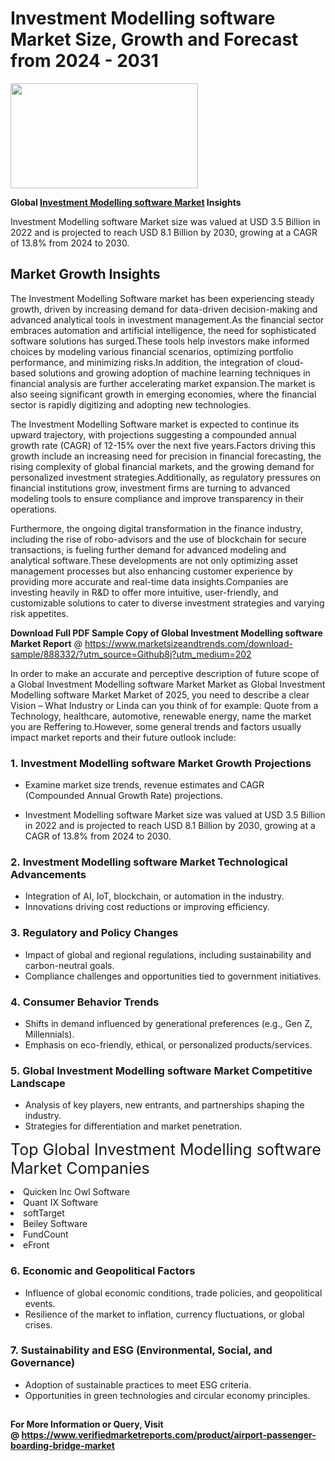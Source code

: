 <H1>Investment Modelling software Market Size, Growth and Forecast from 2024 - 2031</H1><img class="aligncenter size-medium wp-image-584254" src="https://thirdeyenews.in/wp-content/uploads/2024/09/Global-Market-Research-300x168.jpeg" alt="" width="300" height="168" /><p><strong>Global&nbsp;<a href="https://www.marketsizeandtrends.com/download-sample/888332/?utm_source=Github8j?utm_medium=202">Investment Modelling software Market</a> Insights</strong></p><p>Investment Modelling software Market size was valued at USD 3.5 Billion in 2022 and is projected to reach USD 8.1 Billion by 2030, growing at a CAGR of 13.8% from 2024 to 2030.</p><p><h2>Market Growth Insights</h2> <p>The Investment Modelling Software market has been experiencing steady growth, driven by increasing demand for data-driven decision-making and advanced analytical tools in investment management.As the financial sector embraces automation and artificial intelligence, the need for sophisticated software solutions has surged.These tools help investors make informed choices by modeling various financial scenarios, optimizing portfolio performance, and minimizing risks.In addition, the integration of cloud-based solutions and growing adoption of machine learning techniques in financial analysis are further accelerating market expansion.The market is also seeing significant growth in emerging economies, where the financial sector is rapidly digitizing and adopting new technologies.</p> <p>The Investment Modelling Software market is expected to continue its upward trajectory, with projections suggesting a compounded annual growth rate (CAGR) of 12-15% over the next five years.Factors driving this growth include an increasing need for precision in financial forecasting, the rising complexity of global financial markets, and the growing demand for personalized investment strategies.Additionally, as regulatory pressures on financial institutions grow, investment firms are turning to advanced modeling tools to ensure compliance and improve transparency in their operations.</p> <p>Furthermore, the ongoing digital transformation in the finance industry, including the rise of robo-advisors and the use of blockchain for secure transactions, is fueling further demand for advanced modeling and analytical software.These developments are not only optimizing asset management processes but also enhancing customer experience by providing more accurate and real-time data insights.Companies are investing heavily in R&D to offer more intuitive, user-friendly, and customizable solutions to cater to diverse investment strategies and varying risk appetites.</p> <p><span class=""><strong>Download Full PDF Sample Copy of Global Investment Modelling software Market Report</strong> @ <a href="https://www.marketsizeandtrends.com/download-sample/888332/?utm_source=Github8j?utm_medium=202" target="_blank">https://www.marketsizeandtrends.com/download-sample/888332/?utm_source=Github8j?utm_medium=202</a></span></p><p>In order to make an accurate and perceptive description of future scope of a Global&nbsp;Investment Modelling software Market Market as Global&nbsp;Investment Modelling software Market Market of 2025, you need to describe a clear Vision &ndash; What Industry or Linda can you think of for example: Quote from a Technology, healthcare, automotive, renewable energy, name the market you are Reffering to.However, some general trends and factors usually impact market reports and their future outlook include:</p><h3>1.&nbsp;<strong>Investment Modelling software Market Growth Projections</strong></h3><ul><li>Examine market size trends, revenue estimates and CAGR (Compounded Annual Growth Rate) projections.</li><li><p>Investment Modelling software Market size was valued at USD 3.5 Billion in 2022 and is projected to reach USD 8.1 Billion by 2030, growing at a CAGR of 13.8% from 2024 to 2030.</p></li></ul><h3>2.&nbsp;<strong>Investment Modelling software Market Technological Advancements</strong></h3><ul><li>Integration of AI, IoT, blockchain, or automation in the industry.</li><li>Innovations driving cost reductions or improving efficiency.</li></ul><h3>3.&nbsp;<strong>Regulatory and Policy Changes</strong></h3><ul><li>Impact of global and regional regulations, including sustainability and carbon-neutral goals.</li><li>Compliance challenges and opportunities tied to government initiatives.</li></ul><h3>4.&nbsp;<strong>Consumer Behavior Trends</strong></h3><ul><li>Shifts in demand influenced by generational preferences (e.g., Gen Z, Millennials).</li><li>Emphasis on eco-friendly, ethical, or personalized products/services.</li></ul><h3>5.&nbsp;<strong>Global Investment Modelling software Market Competitive Landscape</strong></h3><ul><li>Analysis of key players, new entrants, and partnerships shaping the industry.</li><li>Strategies for differentiation and market penetration.</li></ul><p data-pm-slice="1 1 []"><span style="color: inherit; font-family: inherit; font-size: 25px;">Top Global Investment Modelling software Market Companies</span></p><div class="" data-test-id=""><p><li>Quicken Inc Owl Software</li><li> Quant IX Software</li><li> softTarget</li><li> Beiley Software</li><li> FundCount</li><li> eFront</li></p></div><h3>6.&nbsp;<strong>Economic and Geopolitical Factors</strong></h3><ul><li>Influence of global economic conditions, trade policies, and geopolitical events.</li><li>Resilience of the market to inflation, currency fluctuations, or global crises.</li></ul><h3>7.&nbsp;<strong>Sustainability and ESG (Environmental, Social, and Governance)</strong></h3><ul><li>Adoption of sustainable practices to meet ESG criteria.</li><li>Opportunities in green technologies and circular economy principles.</li></ul><h2><strong style="font-size: 14px;">For More Information or Query, Visit @&nbsp;</strong><a style="background-color: #ffffff; font-size: 14px;" href="https://www.marketsizeandtrends.com/report/investment-modelling-software-market-/" target="_blank">https://www.verifiedmarketreports.com/product/airport-passenger-boarding-bridge-market</a></h2>